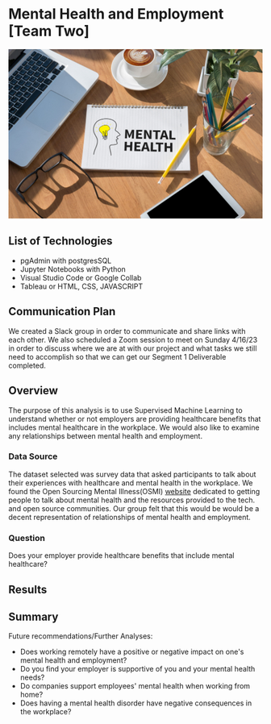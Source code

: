 # Mental Health and Employment [Team Two]

![Alt text](images/Workplace-Mental-Health-scaled.jpeg)

## List of Technologies

- pgAdmin with postgresSQL
- Jupyter Notebooks with Python
- Visual Studio Code or Google Collab
- Tableau or HTML, CSS, JAVASCRIPT

## Communication Plan

We created a Slack group in order to communicate and share links with each other. We also scheduled a Zoom session to meet on Sunday 4/16/23 in order to discuss where we are at with our project and what tasks we still need to accomplish so that we can get our Segment 1 Deliverable completed.

## Overview

The purpose of this analysis is to use Supervised Machine Learning to understand whether or not employers are providing healthcare benefits that includes mental healthcare in the workplace.
We would also like to examine any relationships between mental health and employment.  

### Data Source 

The dataset selected was survey data that asked participants to talk about their experiences with healthcare and mental health in the workplace. We found the Open Sourcing Mental Illness(OSMI) [website](https://osmihelp.org/research.html) dedicated to getting people to talk about mental health and the resources provided to the tech. and open source communities. Our group felt that this would be would be a decent representation of relationships of mental health and employment. 

### Question

Does your employer provide healthcare benefits that include mental healthcare?

## Results

## Summary

Future recommendations/Further Analyses:
- Does working remotely have a positive or negative impact on one's mental health and employment?
- Do you find your employer is supportive of you and your mental health needs?
- Do companies support employees' mental health when working from home?
- Does having a mental health disorder have negative consequences in the workplace?

